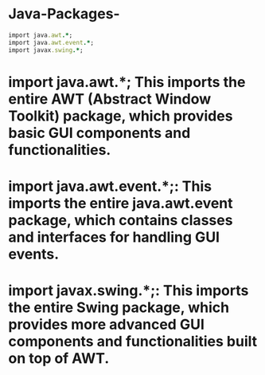 # Java-Packages-
```ruby
import java.awt.*;
import java.awt.event.*;
import javax.swing.*;
```
# import java.awt.*; This imports the entire AWT (Abstract Window Toolkit) package, which provides basic GUI components and functionalities.

# import java.awt.event.*;: This imports the entire java.awt.event package, which contains classes and interfaces for handling GUI events.

# import javax.swing.*;: This imports the entire Swing package, which provides more advanced GUI components and functionalities built on top of AWT.
